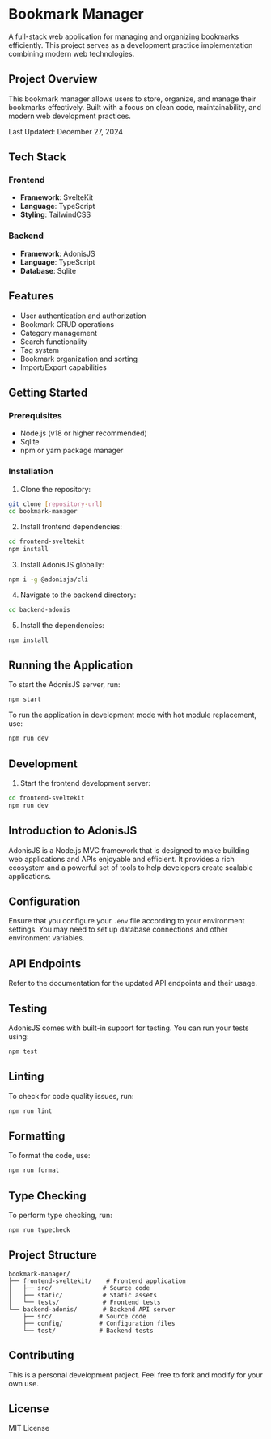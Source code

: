 # Bookmark Manager

A full-stack web application for managing and organizing bookmarks efficiently. This project serves as a development practice implementation combining modern web technologies.

## Project Overview

This bookmark manager allows users to store, organize, and manage their bookmarks effectively. Built with a focus on clean code, maintainability, and modern web development practices.

Last Updated: December 27, 2024

## Tech Stack

### Frontend
- **Framework**: SvelteKit
- **Language**: TypeScript
- **Styling**: TailwindCSS

### Backend
- **Framework**: AdonisJS
- **Language**: TypeScript
- **Database**: Sqlite

## Features

- User authentication and authorization
- Bookmark CRUD operations
- Category management
- Search functionality
- Tag system
- Bookmark organization and sorting
- Import/Export capabilities

## Getting Started

### Prerequisites
- Node.js (v18 or higher recommended)
- Sqlite
- npm or yarn package manager

### Installation

1. Clone the repository:
```bash
git clone [repository-url]
cd bookmark-manager
```

2. Install frontend dependencies:
```bash
cd frontend-sveltekit
npm install
```

3. Install AdonisJS globally:
```bash
npm i -g @adonisjs/cli
```

4. Navigate to the backend directory:
```bash
cd backend-adonis
```

5. Install the dependencies:
```bash
npm install
```

## Running the Application

To start the AdonisJS server, run:
```bash
npm start
```

To run the application in development mode with hot module replacement, use:
```bash
npm run dev
```

## Development

1. Start the frontend development server:
```bash
cd frontend-sveltekit
npm run dev
```

## Introduction to AdonisJS
AdonisJS is a Node.js MVC framework that is designed to make building web applications and APIs enjoyable and efficient. It provides a rich ecosystem and a powerful set of tools to help developers create scalable applications.

## Configuration
Ensure that you configure your `.env` file according to your environment settings. You may need to set up database connections and other environment variables.

## API Endpoints
Refer to the documentation for the updated API endpoints and their usage.

## Testing
AdonisJS comes with built-in support for testing. You can run your tests using:
```bash
npm test
```

## Linting
To check for code quality issues, run:
```bash
npm run lint
```

## Formatting
To format the code, use:
```bash
npm run format
```

## Type Checking
To perform type checking, run:
```bash
npm run typecheck
```

## Project Structure

```
bookmark-manager/
├── frontend-sveltekit/    # Frontend application
│   ├── src/              # Source code
│   ├── static/           # Static assets
│   └── tests/            # Frontend tests
└── backend-adonis/       # Backend API server
    ├── src/             # Source code
    ├── config/          # Configuration files
    └── test/            # Backend tests
```

## Contributing

This is a personal development project. Feel free to fork and modify for your own use.

## License

MIT License
